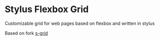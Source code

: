# Stylus Flexbox Grid

Customizable grid for web pages based on flexbox and written in stylus

Based on fork [s-grid](https://github.com/musewick/s-grid)
